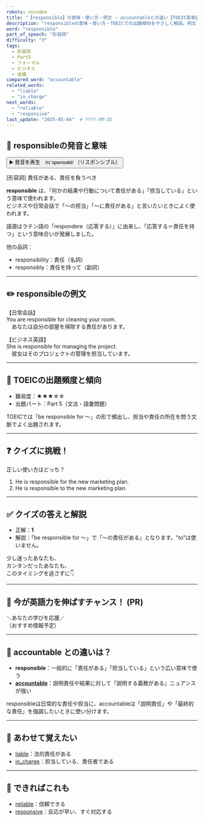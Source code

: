 ```yaml
---
robots: noindex
title: "【responsible】の意味・使い方・例文 ― accountableとの違い【TOEIC英単語】"
description: "responsibleの意味・使い方・TOEICでの出題傾向をやさしく解説。例文・クイズ付きでaccountableとの違いもわかりやすく学べます。"
word: "responsible"
part_of_speech: "形容詞"
difficulty: "3"
tags:
  - 形容詞
  - Part5
  - フォーマル
  - ビジネス
  - 会議
compared_word: "accountable"
related_words:
  - "liable"
  - "in_charge"
next_words:
  - "reliable"
  - "responsive"
last_update: "2025-05-04"  # YYYY-MM-DD
---
```


## 🔰 responsibleの発音と意味

<button class="play-audio" onclick="playTTS('responsible')">
  <span class="play-audio-main">
    ▶️ 発音を再生　/rɪˈspɒnsəbl/
  </span>
  <span class="play-audio-sub">
    （リスポンシブル）
  </span>
</button>

[形容詞] 責任がある、責任を負うべき

**responsible** は、「何かの結果や行動について責任がある」「担当している」という意味で使われます。  
ビジネスや日常会話で「～の担当」「～に責任がある」と言いたいときによく使われます。

語源はラテン語の「respondere（応答する）」に由来し、「応答する＝責任を持つ」という意味合いが発展しました。

他の品詞：  
- responsibility：責任（名詞）
- responsibly：責任を持って（副詞）

---

## ✏️ responsibleの例文

【日常会話】  
You are responsible for cleaning your room.  
　あなたは自分の部屋を掃除する責任があります。

【ビジネス英語】  
She is responsible for managing the project.  
　彼女はそのプロジェクトの管理を担当しています。

---

## 🎯 TOEICの出題頻度と傾向

- 難易度：★★★☆☆
- 出題パート：Part 5（文法・語彙問題）

TOEICでは「be responsible for ～」の形で頻出し、担当や責任の所在を問う文脈でよく出題されます。

---

## ❓ クイズに挑戦！

正しい使い方はどっち？

1. He is responsible for the new marketing plan.  
2. He is responsible to the new marketing plan.

---

## ✅ クイズの答えと解説

- 正解：**1**
- 解説：「be responsible for ～」で「～の責任がある」となります。"to"は使いません。

少し迷ったあなたも、  
カンタンだったあなたも、  
このタイミングを逃さずに👇️

---

## 🚀 今が英語力を伸ばすチャンス！ (PR)

<div class="info-center">
＼あなたの学びを応援／<br>  
（おすすめ情報予定）
</div>

---

## 🤔  accountable との違いは？

- **responsible**：一般的に「責任がある」「担当している」という広い意味で使う
- **[accountable](/accountable)**：説明責任や結果に対して「説明する義務がある」ニュアンスが強い

responsibleは日常的な責任や担当に、accountableは「説明責任」や「最終的な責任」を強調したいときに使い分けます。

---

## 🧩 あわせて覚えたい

- [liable](/liable)：法的責任がある
- [in_charge](/in_charge)：担当している、責任者である

---

## 📖 できればこれも

- [reliable](/reliable)：信頼できる
- [responsive](/responsive)：反応が早い、すぐ対応する

<!-- cvid: aid09_bid37 -->
